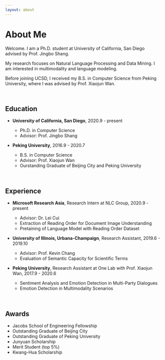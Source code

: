 ```yaml
---
layout: about 
---
```


# About Me

Welcome. I am a Ph.D. student at University of California, San Diego advised by Prof. Jingbo Shang.

My research focuses on Natural Language Processing and Data Mining. I am interested in multimodality and language modeling.

Before joining UCSD, I received my B.S. in Computer Science from Peking University, where I was advised by Prof. Xiaojun Wan.

<br/>

## Education

* **University of California, San Diego**, 2020.9 - present
  * Ph.D. in Computer Science
  * Advisor: Prof. Jingbo Shang

* **Peking University**, 2016.9 - 2020.7
  * B.S. in Computer Science
  * Advisor: Prof. Xiaojun Wan
  * Ourstanding Graduate of Beijing City and Peking University

<br/>

## Experience

* **Microsoft Research Asia**, Research Intern at NLC Group, 2020.9 - present  
  * Advisor: Dr. Lei Cui
  * Extraction of Reading Order for Document Image Understanding
  * Pretaining of Language Model with Reading Order Dataset

* **University of Illinois, Urbana-Champaign**, Research Assistant, 2019.6 - 2019.10
  * Advisor: Prof. Kevin Chang
  * Evaluation of Semantic Capacity for Scientific Terms

* **Peking University**, Research Assistant at One Lab with Prof. Xiaojun Wan, 2017.9 - 2020.6
  * Sentiment Analysis and Emotion Detection in Multi-Party Dialogues
  * Emotion Detection in Multimodality Scenarios

<br/>

## Awards

* Jacobs School of Engineering Fellowship
* Outstanding Graduate of Beijing City
* Outstanding Graduate of Peking University
* Junyuan Scholarship
* Merit Student (top 5%)
* Kwang-Hua Scholarship
